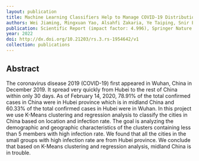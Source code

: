 ```yaml
---
layout: publication
title: Machine Learning Classifiers Help to Manage COVID-19 Distribution in China
authors: Wei Jiaming, Mingxuan Yao, Alsahfi Zakaria, Ye Taiping, Snir Eli, Rahmani Bahareh
publication: Scientific Report (impact factor: 4.996), Springer Nature., 2022
year: 2022
doi: http://dx.doi.org/10.21203/rs.3.rs-1954642/v1
collection: publications
---
```


## Abstract

The coronavirus disease 2019 (COVID-19) first appeared in Wuhan, China in December 2019. It spread very quickly from Hubei to the rest of China within only 30 days. As of February 14, 2020, 78.91% of the total confirmed cases in China were in Hubei province which is in midland China and 60.33% of the total confirmed cases in Hubei were in Wuhan. In this project we use K-Means clustering and regression analysis to classify the cities in China based on location and infection rate. The goal is analyzing the demographic and geographic characteristics of the clusters containing less than 5 members with high infection rate. We found that all the cities in the small groups with high infection rate are from Hubei province. We conclude that based on K-Means clustering and regression analysis, midland China is in trouble.
